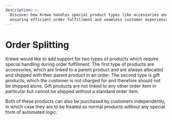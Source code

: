 ```yaml
---
description: >-
  Discover how Krewe handles special product types like accessories and gifts,
  ensuring efficient order fulfillment and seamless customer experience.
---
```


# Order Splitting

Krewe would like to add support for two types of products which require special handling during order fulfillment. The first type of products are accessories, which are linked to a parent product and are always allocated and shipped with their parent product in an order. The second type is gift products, which the customer is not charged for and therefore should not be shipped alone. Gift products are not linked to any other order item in particular but cannot be shipped without a standard order item.

Both of these products can also be purchased by customers independently, in which case they are to be treated as normal products without any special form of automated logic.
